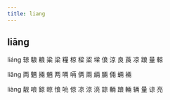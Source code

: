 ```yaml
---
title: liang
---
```


## liāng

liáng
辌
駺
粮
粱
梁
糧
椋
樑
鿄
墚
俍
涼
良
莨
凉
踉
量
輬







liǎng
両
魉
掚
魎
两
唡
啢
俩
兩
緉
脼
倆
蜽
裲







liàng
靓
哴
鍄
晾
悢
喨
倞
凉
涼
湸
諒
輌
踉
輛
辆
量
谅
亮
